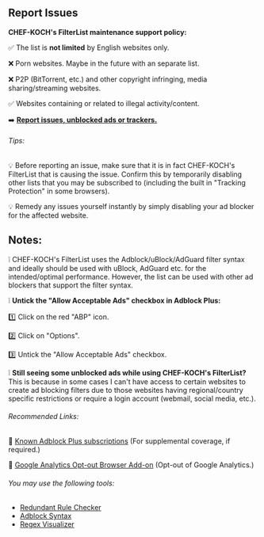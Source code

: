 ## Report Issues

**CHEF-KOCH's FilterList maintenance support policy:**

:white_check_mark: The list is **not limited** by English websites only.

:x: Porn websites. Maybe in the future with an separate list.

:x: P2P (BitTorrent, etc.) and other copyright infringing, media sharing/streaming websites.
 
:white_check_mark: Websites containing or related to illegal activity/content.

:arrow_right: **[Report issues, unblocked ads or trackers.](https://github.com/CHEF-KOCH/CKs-FilterList/issues)**

###### Tips:

:bulb: Before reporting an issue, make sure that it is in fact CHEF-KOCH's FilterList that is causing the issue. Confirm this by temporarily disabling other lists that you may be subscribed to (including the built in "Tracking Protection" in some browsers).

:bulb: Remedy any issues yourself instantly by simply disabling your ad blocker for the affected website.

## Notes:

:grey_exclamation: CHEF-KOCH's FilterList uses the Adblock/uBlock/AdGuard filter syntax and ideally should be used with uBlock, AdGuard etc. for the intended/optimal performance. However, the list can be used with other ad blockers that support the filter syntax.

:grey_exclamation: **Untick the "Allow Acceptable Ads" checkbox in Adblock Plus:**

:one: Click on the red "ABP" icon.

:two: Click on "Options".

:three: Untick the "Allow Acceptable Ads" checkbox.

:grey_exclamation: **Still seeing some unblocked ads while using CHEF-KOCH's FilterList?** This is because in some cases I can't have access to certain websites to create ad blocking filters due to those websites having regional/country specific restrictions or require a login account (webmail, social media, etc.).

###### Recommended Links:

:link: [Known Adblock Plus subscriptions](https://adblockplus.org/subscriptions) (For supplemental coverage, if required.)

:link: [Google Analytics Opt-out Browser Add-on](https://tools.google.com/dlpage/gaoptout) (Opt-out of Google Analytics.)

###### You may use the following tools:
- [Redundant Rule Checker](https://arestwo.org/famlam/redundantRuleChecker.html)
- [Adblock Syntax](https://adblockplus.org/filters)
- [Regex Visualizer](http://www.regexper.com/)